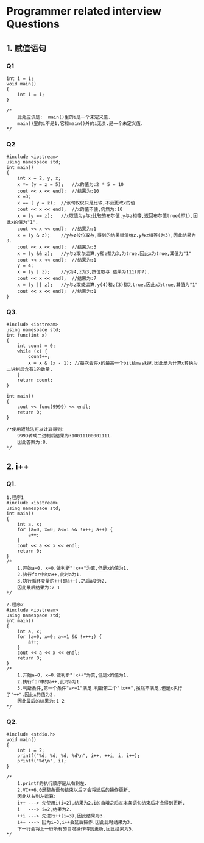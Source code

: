# Programmer related interview Questions

## 1. 赋值语句

### Q1

	int i = 1;
	void main()
	{
		int i = i;
	}

	/*
		此处应该是:	main()里的i是一个未定义值.
		main()里的i不是1,它和main()外的i无关.是一个未定义值.
	*/

### Q2

	#include <iostream>
	using namespace std;
	int main()
	{
		int x = 2, y, z;
		x *= (y = z = 5);	//x的值为:2 * 5 = 10
		cout << x << endl;	//结果为:10
		x =3;
		x == ( y = z);	//该句仅仅只是比较,不会更改x的值
		cout << x << endl;	//x的值不便,仍然为:10
		x = (y == z);	//x取值为y与z比较的布尔值.y与z相等,返回布尔值true(即1),因此x的值为"1".
		cout << x << endl;	//结果为:1
		x = (y & z);	//y与z按位取与,得到的结果赋值给z.y与z相等(为3),因此结果为3.
		cout << x << endl;	//结果为:3
		x = (y && z);	//y与z取与运算,y和z都为3,为true.因此x为true,其值为"1"
		cout << x << endl;	//结果为:1
		y = 4;
		x = (y | z);	//y为4,z为3,按位取与.结果为111(即7).
		cout << x << endl;	//结果为:7
		x = (y || z);	//y与z取或运算,y(4)和z(3)都为true.因此x为true,其值为"1"
		cout << x << endl;	//结果为:1
	}

### Q3.

	#include <iostream>
	using namespace std;
	int func(int x)
	{
		int count = 0;
		while (x) {
			count++;
			x = x & (x - 1); //每次会将x的最高一个bit给mask掉.因此是为计算x转换为二进制后含有1的数量.
		}
		return count;
	}

	int main()
	{
		cout << func(9999) << endl;
		return 0;
	}

	/*使用短除法可以计算得到:
		9999转成二进制后结果为:10011100001111.
		因此答案为:8.
	*/

## 2. i++

### Q1.

	1.程序1
	#include <iostream>
	using namespace std;
	int main()
	{
		int a, x;
		for (a=0, x=0; a<=1 && !x++; a++) {
			a++;
		}
		cout << a << x << endl;
		return 0;
	}
	/*
		1.开始a=0, x=0.做判断"!x++"为真,但是x的值为1.
		2.执行for中的a++,此时a为1.
		3.执行循环变量的++(即a++).之后a变为2.
		因此最后结果为:2 1
	*/

	2.程序2
	#include <iostream>
	using namespace std;
	int main()
	{
		int a, x;
		for (a=0, x=0; a<=1 && !x++;) {
			a++;
		}
		cout << a << x << endl;
		return 0;
	}
	/*
		1.开始a=0, x=0.做判断"!x++"为真,但是x的值为1.
		2.执行for中的a++,此时a为1.
		3.判断条件,第一个条件"a<=1"满足.判断第二个"!x++",虽然不满足,但是x执行了"++".因此x的值为2.
		因此最后的结果为:1 2
	*/

### Q2.

	#include <stdio.h>
	void main()
	{
		int i = 2;
		printf("%d, %d, %d, %d\n", i++, ++i, i, i++);
		printf("%d\n", i);
	}

	/*
		1.printf的执行顺序是从右到左.
		2.VC++6.0是整条语句结束以后才会将延后的操作更新.
		因此从右到左运算:
		i++ ---> 先使用i(i=2),结果为2.i的自增之后在本条语句结束后才会得到更新.
		i	---> i=2,结果为2.
		++i	---> 先进行++(i=3),因此结果为3.
		i++	---> 因为i=3,i++会延后操作.因此此时结果为3.
		下一行会将上一行所有的自增操作得到更新,因此结果为5.
	*/